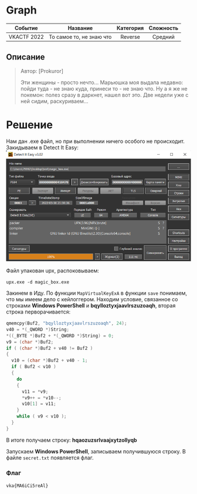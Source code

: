 # Graph

|   Cобытие   | Название | Категория | Сложность |
| :---------: | :------: | :-------: | :-------: |
| VKACTF 2022 |  То самое то, не знаю что  |  Reverse  |  Средний  |

## Описание

>Автор: [Prokuror]
>
>Эти женщины - просто нечто... Марьюшка моя выдала недавно: пойди туда - не знаю куда, принеси то - не знаю что. Ну а я же не покемон: полез сразу в даркнет, нашел вот это. Две недели уже с ней сидим, раскуриваем...

# Решение

Нам дан .exe файл, но при выполнении ничего особого не происходит. Закидываем в Detect It Easy:
![detectiteasy](Detect_It_Easy.png)

Файл упакован upx, распоковываем:
```
upx.exe -d magic_box.exe
```
Закинем в Иду. По функции `MapVirtualKeyExA` в функции `save` понимаем, что мы имеем дело с кейлоггером. Находим условие, связанное со строками **Windows PowerShell** и **bqylloztyxjaavlrszuzoaqh**, вторая строка перворачивается:

```cpp
qmemcpy(Buf2, "bqylloztyxjaavlrszuzoaqh", 24);
v40 = *(_QWORD *)String;
*((_BYTE *)Buf2 + *(_QWORD *)String) = 0;
v9 = (char *)Buf2;
if ( (char *)Buf2 + v40 != Buf2 )
{
  v10 = (char *)Buf2 + v40 - 1;
  if ( Buf2 < v10 )
  {
    do
    {
      v11 = *v9;
      *v9++ = *v10--;
      v10[1] = v11;
    }
    while ( v9 < v10 );
  }
}
```
В итоге получаем строку: **hqaozuzsrlvaajxytzollyqb**

Запускаем **Windows PowerShell**, записываем получившуюся строку. В файле `secret.txt` появляется флаг.

### Флаг

```
vka{MA6iCi5reAl}
```

